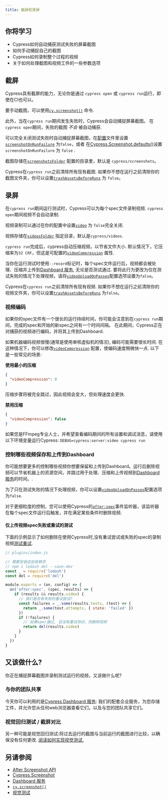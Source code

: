 ```yaml
---
title: 截屏和录屏
---
```


<Alert type="info">

## <Icon name="graduation-cap"></Icon> 你将学习

- Cypress如何自动捕获测试失败的屏幕截图
- 如何手动捕捉自己的截图
- Cypress如何录制整个过程的视频
- 关于如何处理截图和视频工件的一些参数选项

</Alert>

## 截屏

Cypress具有截屏的能力，无论你是通过 `cypress open` 或 `cypress run`运行，即使在CI也可以。

要手动截图，可以使用[`cy.screenshot()`](/api/commands/screenshot) 命令.

此外，当在`cypress run`期间发生失败时，Cypress会自动捕捉屏幕截图。 在`cypress open`期间，失败的截图 _不会_ 被自动捕获.

可以完全关闭测试失败时自动捕捉屏幕截图，在[配置](/guides/references/configuration)文件里设置[`screenshotOnRunFailure`](/guides/references/configuration#Screenshots) 为`false`，或者 在[Cypress.Screenshot.defaults()](/api/cypress-api/screenshot-api)设置 `screenshotOnRunFailure` 为 `false` .

截图存储在[`screenshotsFolder`](/guides/references/configuration#Screenshots) 配置的目录里，默认是 `cypress/screenshots`。

Cypress在`cypress run`之前清除所有现有截图. 如果你不想在运行之前清除你的截图文件夹，你可以设置[`trashAssetsBeforeRuns`](/guides/references/configuration#Screenshots) 为 `false`。

## 录屏

在`cypress run`期间运行测试时，Cypress可以为每个spec文件录制视频. `cypress open`期间视频不会自动录制.

视频录制可以通过在你的配置中设置[`video`](/guides/references/configuration#Videos) 为 `false`完全关闭.

视频存储在[`videosFolder`](/guides/references/configuration#Videos) 指定目录，默认是`cypress/videos`.

`cypress run`完成后，cypress自动压缩视频，以节省文件大小. 默认情况下，它压缩率为`32 CRF`，但这是可配置的[`videoCompression`](/guides/references/configuration#Videos) 属性.

当你在运行测试时使用`--record`标记时，每个spec文件运行后，视频都会被处理、压缩并上传到[Dashboard 服务](/guides/dashboard/introduction), 无论是否测试通过. 要将此行为更改为仅在测试失败的情况下处理视频，请将[`videoUploadOnPasses`](/guides/references/configuration#Videos)配置选项设置为`false`。

Cypress在`cypress run`之前清除所有现有视频. 如果你不想在运行之前清除你的视频文件夹，你可以设置[`trashAssetsBeforeRuns`](/guides/references/configuration#Videos) 为`false`。

### 视频编码

如果你的spec文件有一个很长的运行持续时间，你可能会注意到在`cypress run`期间，完成的spec和开始的新spec之间有一个时间间隔。 在此期间，Cypress正在对捕获的视频进行编码，并将其上传到Dashboard.

如果机器编码视频很慢(通常是使用单核虚拟机的情况), 编码可能需要很长时间. 在这种情况下，你可以修改[`videoCompression`](/guides/references/configuration#Videos) 配置，使编码速度稍微快一点. 以下是一些常见的场景:

**使用最小的压缩**

```json
{
  "videoCompression": 0
}
```

压缩步骤将被完全跳过，因此视频会变大，但处理速度会更快.

**禁用压缩**

```json
{
  "videoCompression": false
}
```

<Alert type="info">

如果您是FFmpeg专业人士，并希望查看编码期间的所有设置和调试消息，请使用以下环境变量运行Cypress: `DEBUG=cypress:server:video cypress run`

</Alert>

### 控制哪些视频保存和上传到Dashboard

你可能想要更多的控制哪些视频你想要保留和上传到Dashboard。运行后删除视频可以节省机器上的资源空间，并跳过用于处理、压缩和上传视频到[Dashboard服务](/guides/dashboard/introduction)的时间。.

为了只在测试失败的情况下处理视频，你可以设置[`videoUploadOnPasses`](/guides/references/configuration#Videos)配置选项为`false`.

对于更细粒度的控制，您可以使用Cypress的[`after:spec`](/api/plugins/after-spec-api)事件监听器，该监听器在每个spec文件运行后触发，并在满足某些条件时删除视频.

#### 仅上传视频spec失败或重试的测试

下面的示例显示了如何删除在使用Cypress时,没有重试尝试或失败的spec的录制视频[测试重试](/guides/guides/test-retries).

```js
// plugins/index.js

// 需要安装这些依赖项
// npm i lodash del --save-dev
const _ = require('lodash')
const del = require('del')

module.exports = (on, config) => {
  on('after:spec', (spec, results) => {
    if (results && results.video) {
      // 我们是否有失败的重试尝试?
      const failures = _.some(results.tests, (test) => {
        return _.some(test.attempts, { state: 'failed' })
      })
      if (!failures) {
        // 如果spec通过, 且没有重试测试，则删除视频
        return del(results.video)
      }
    }
  })
}
```

## 又该做什么?

你正在捕捉屏幕截图并录制测试运行的视频，又该做什么呢?

### 与你的团队共享

<!-- Line breaks removed to prevent random br elements -->

今天你可以利用的是[Cypress Dashboard 服务](/guides/dashboard/introduction): 我们的配套企业服务，为您存储工件，并允许您从任何web浏览器查看它们，以及与您的团队共享它们。

### 视觉回归测试 / 截屏对比

另一种可能是视觉回归测试:将过去运行的截图与当前运行的截图进行比较，以确保没有任何更改. [阅读如何实现视觉测试.](/guides/tooling/visual-testing)

## 另请参阅

- [After Screenshot API](/api/plugins/after-screenshot-api)
- [Cypress.Screenshot](/api/cypress-api/screenshot-api)
- [Dashboard 服务](/guides/dashboard/introduction)
- [`cy.screenshot()`](/api/commands/screenshot)
- [视觉测试](/guides/tooling/visual-testing)
